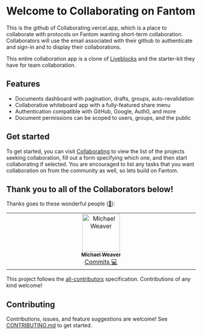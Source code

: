 # Welcome to Collaborating on Fantom

This is the github of Collaborating.vercel.app, which is a place to collaborate
with protocols on Fantom wanting short-term collaboration. Collaborators will
use the email associated with their github to authenticate and sign-in and to
display their collaborations.

This entire collaboration app is a clone of
[Liveblocks](http://liveblocks.io/docs/guides/nextjs-starter-kit) and the
starter-kit they have for team collaboration.

## Features

- Documents dashboard with pagination, drafts, groups, auto-revalidation
- Collaborative whiteboard app with a fully-featured share menu
- Authentication compatible with GitHub, Google, Auth0, and more
- Document permissions can be scoped to users, groups, and the public

## Get started

To get started, you can visit [Collaborating](https://collaborating.vercel.app)
to view the list of the projects seeking collaboration, fill out a form
specifying which one, and then start collaborating if selected. You are
encouraged to list any tasks that you want collaboration on from the community
as well, so lets build on Fantom.

## Thank you to all of the Collaborators below!

Thanks goes to these wonderful people
([🐸](https://allcontributors.org/docs/en/emoji-key)):

<!-- ALL-CONTRIBUTORS-LIST:START - Do not remove or modify this section -->
<!-- prettier-ignore-start -->
<!-- markdownlint-disable -->
<table>
  <tbody>
    <tr>
      <td align="center" valign="top" width="14.28%"><a href="https://twitter.com/enjoy_weaver/"><img src="https://avatars.githubusercontent.com/u/95450946?v=4" width="100px;" alt="Michael Weaver"/><br /><sub><b>Michael Weaver</b></sub></a><br /><a href="https://github.com/Enjoyweaver/Collaborating.vercel.app/commits?author=enjoyweaver" title="Code">Commits 💻</a></td>
      
  </tbody>
</table>

<!-- markdownlint-restore -->
<!-- prettier-ignore-end -->

<!-- ALL-CONTRIBUTORS-LIST:END -->

This project follows the
[all-contributors](https://github.com/all-contributors/all-contributors)
specification. Contributions of any kind welcome!

## Contributing

Contributions, issues, and feature suggestions are welcome! See
[CONTRIBUTING.md](CONTRIBUTING.md) to get started.
